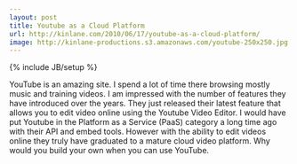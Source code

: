 ```yaml
---
layout: post
title: Youtube as a Cloud Platform
url: http://kinlane.com/2010/06/17/youtube-as-a-cloud-platform/
image: http://kinlane-productions.s3.amazonaws.com/youtube-250x250.jpg
---
```

{% include JB/setup %}
<p>
     YouTube is an amazing site. I spend a lot of time there browsing mostly music and training videos. I am impressed with the number of features they have introduced over the years. They just released their latest feature that allows you to edit video online using the Youtube Video Editor. I would have put Youtube in the Platform as a Service (PaaS) category a long time ago with their API and embed tools. However with the ability to edit videos online they truly have graduated to a mature cloud video platform. Why would you build your own when you can use YouTube.
</p>